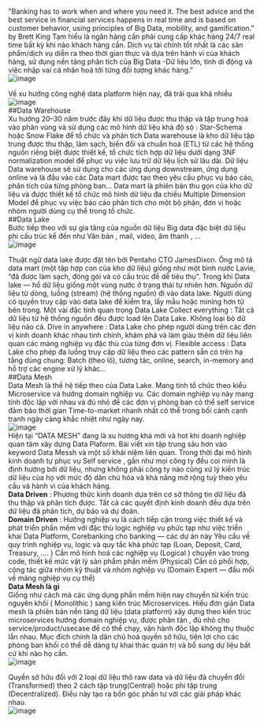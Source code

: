 "Banking has to work when and where you need it. The best advice and the best service in financial services happens in real time and is based on customer behavior, using principles of Big Data, mobility, and gamification.” by Brett King
Tạm hiểu là ngân hàng cần phải cung cấp khác hàng 24/7 real time bất kỳ khi nào khách hàng cần. Dịch vụ tài chính tốt nhất là các sản phẩm/dịch vụ diễn ra theo thời gian thực và dựa trên hành vi của khách hàng, sử dụng nền tảng phân tích của Big Data -Dữ liệu lớn, tính di động và việc nhập vai cá nhân hoá tới từng đối tượng khác hàng.”
<br/>
![image](https://user-images.githubusercontent.com/52438010/125012132-deefbd80-e093-11eb-8ce9-06b6a4e1aaf1.png)
<br/>

Về xu hướng công nghệ data platform hiện nay, đã trải qua khá nhiều
<br/>
![image](https://user-images.githubusercontent.com/52438010/125012157-eadb7f80-e093-11eb-8b43-04171c91b5b1.png)
<br/>
##Data Warehouse
<br/>
Xu hướng 20–30 năm trước đây khi dữ liệu được thu thập và tập trung hoá vào phân vùng và sử dụng các mô hình dữ liệu khá độ sộ : Star-Schema hoặc Snow Flake để tổ chức và phân tích
Data warehouse là kho dữ liệu tập trung được thu thập, làm sạch, biến đổi và chuẩn hoá (ETL) từ các hệ thống nguồn riêng biệt được thiết kế, tổ chức tích hợp dữ liệu dưới dạng 3NF normalization model để phục vụ việc lưu trữ dữ liệu lịch sử lâu dài. Dữ liệu Data warehouse sẽ sử dụng cho các ứng dụng downstream, ứng dụng online và là đầu vào các Data mart được tạo theo yêu cầu phục vụ báo cáo, phân tích của từng phòng ban…
Data mart là phiên bản thu gọn của kho dữ liệu và được thiết kế tổ chức mô hình dữ liệu đa chiều Multiple Dimension Model để phục vụ việc báo cáo phân tích cho một bộ phận, đơn vị hoặc nhóm người dùng cụ thể trong tổ chức.
<br/>
##Data Lake
<br/>
Bước tiếp theo với sự gia tăng của nguồn dữ liệu Big data đặc biệt dữ liệu phi cấu trúc kể đến như Văn bản , mail, video, âm thanh , …
<br/>
![image](https://user-images.githubusercontent.com/52438010/125012171-f3cc5100-e093-11eb-851c-e2b4667126ae.png)
<br/>

Thuật ngữ data lake được đặt tên bởi Pentaho CTO JamesDixon. Ông mô tả data mart (một tập hợp con của kho dữ liệu) giống như một bình nước Lavie, “đã được làm sạch, đóng gói và có cấu trúc để dễ tiêu thụ”.
Trong khi Data lake — hồ dữ liệu giống một vùng nước ở trạng thái tự nhiên hơn. Nguồn dữ liệu từ dòng, luồng (stream) (hệ thống nguồn) đi vào data lake. Người dùng có quyền truy cập vào data lake để kiểm tra, lấy mẫu hoặc mining hơn từ bên trong.
Một vài đặc tính quan trọng Data Lake
Collect everything : Tất cả dữ liệu từ hệ thống nguồn đều được load lên Data Lake. Không loại bỏ dữ liệu nào cả.
Dive in anywhere : Data Lake cho phép người dùng trên các đơn vị kinh doanh khác nhau tinh chỉnh, khám phá và làm giàu thêm dữ liệu liên quan các mảng nghiệp vụ đặc thù của từng đơn vị.
Flexible access : Data Lake cho phép đa luồng truy cập dữ liệu theo các pattern sẵn có trên hạ tầng dùng chung: Batch (theo lô), tương tác, online, search, in-memory and hỗ trợ các engine xử lý khác…
<br/>
##Data Mesh
<br/>
Data Mesh là thế hệ tiếp theo của Data Lake. Mang tính tổ chức theo kiểu Microservice và hướng domain nghiệp vụ. Các domain nghiệp vụ này mang tính độc lập với nhau và đủ nhỏ để các đơn vị phòng ban có thể self service đảm bảo thời gian Time-to-market nhanh nhất có thể trong bối cảnh cạnh tranh ngày càng khắc nhiệt như ngày nay.
<br/>
![image](https://user-images.githubusercontent.com/52438010/125012204-05adf400-e094-11eb-86ea-a96a4eb44766.png)
<br/>
Hiện tại “DATA MESH” đang là xu hương khá mới và hot khi doanh nghiệp quan tâm xây dựng Data Plaform. Bài viết xin tập trung sâu hơn vào keyword Data Messh và một số khái niệm liên quan.
Trong thời đại mô hình kinh doanh tự phục vụ Self service , gần như mọi công ty đều coi mình là định hướng bởi dữ liệu, nhưng không phải công ty nào cũng xử lý kiến trúc dữ liệu của họ với mức độ dân chủ hóa và khả năng mở rộng tuỳ theo yêu cầu và hành vi của khách hàng.
<br/>
**Data Driven** : Phương thức kinh doanh dựa trên cơ sở thông tin dữ liệu đã thu thập và phân tích được. Tất cả các quyết định kinh doanh đều dựa trên dữ liệu đã phân tích, dự báo và dự đoán.
<br/>
**Domain Driven** : Hướng nghiệp vụ là cách tiếp cận trong việc thiết kế và phát triển phần mềm với đặc thù logic nghiệp vụ phức tạp như việc triển khai Data Platform, Corebanking cho banking — các dự án này
Yêu cầu về quy trình nghiệp vụ, logic và quy tắc khá phức tạp (Loan, Deposit, Card, Treasury, …. )
Cần mô hình hoá các nghiệp vụ (Logical ) chuyển vào trong code, thiết kế mức vật lý sản phẩm phần mềm (Physical)
Cần có phối hợp, cộng tác giữa nhóm kỹ thuật và nhóm nghiệp vụ (Domain Expert — đầu mối về mảng nghiệp vụ cụ thể)
<br/>
**Data Mesh là gì**
<br/>
Giống như cách mà các ứng dụng phần mềm hiện nay chuyển từ kiến trúc nguyên khối ( Monolithic ) sang kiến trúc Microservices. Hiểu đơn giản Data mesh là phiên bản nền tảng dữ liệu (data platform) xây dựng theo kiến trúc microservices hướng domain nghiệp vụ, được phân tán , đủ nhỏ cho service/product/usecase để có thể chạy, vận hành độc lập không thụ thuộc lẫn nhau. Mục đích chính là dân chủ hoá quyền sở hữu, tiện lợi cho các phòng ban khối có thể dễ dàng tự khai thác quản trị và bổ sung dự liệu bất cứ khi nào họ cần.
<br/>
![image](https://user-images.githubusercontent.com/52438010/125012230-11011f80-e094-11eb-9d79-c2763275f279.png)
<br/>

Quyền sở hữu đối với 2 loại dữ liệu thô raw data và dữ liệu đã chuyển đổi (Transformed) theo 2 cách tập trung(Central) hoặc phi tập trung (Decentralized). Điều này tạo ra bốn góc phần tư với các giải pháp khác nhau.
<br/>
![image](https://user-images.githubusercontent.com/52438010/125012248-15c5d380-e094-11eb-9232-f03c460c9a47.png)


